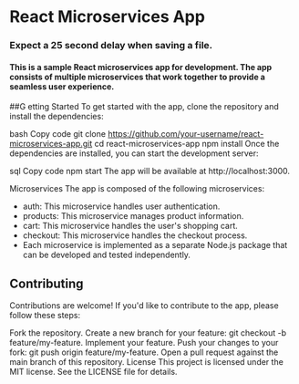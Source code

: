 # React Microservices App

### Expect a 25 second delay when saving a file.

#### This is a sample React microservices app for development. The app consists of multiple microservices that work together to provide a seamless user experience.

##G etting Started
To get started with the app, clone the repository and install the dependencies:

bash
Copy code
git clone https://github.com/your-username/react-microservices-app.git
cd react-microservices-app
npm install
Once the dependencies are installed, you can start the development server:

sql
Copy code
npm start
The app will be available at http://localhost:3000.

Microservices
The app is composed of the following microservices:

- auth: This microservice handles user authentication.
- products: This microservice manages product information.
- cart: This microservice handles the user's shopping cart.
- checkout: This microservice handles the checkout process.
- Each microservice is implemented as a separate Node.js package that can be developed and tested independently.

## Contributing
Contributions are welcome! If you'd like to contribute to the app, please follow these steps:

Fork the repository.
Create a new branch for your feature: git checkout -b feature/my-feature.
Implement your feature.
Push your changes to your fork: git push origin feature/my-feature.
Open a pull request against the main branch of this repository.
License
This project is licensed under the MIT license. See the LICENSE file for details.